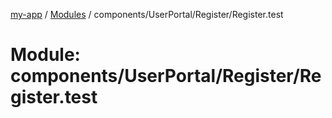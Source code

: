 [my-app](../README.md) / [Modules](../modules.md) / components/UserPortal/Register/Register.test

# Module: components/UserPortal/Register/Register.test
